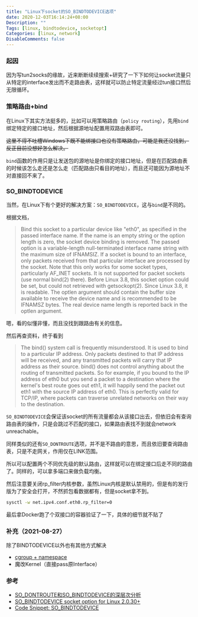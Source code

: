 ```yaml
---
title: "Linux下socket的SO_BINDTODEVICE选项"
date: 2020-12-03T16:14:24+08:00
Description: ""
Tags: [linux, bindtodevice, socketopt]
Categories: [linux, network]
DisableComments: false
---
```


### 起因

因为写tun2socks的缘故，近来断断续续搜索+研究了一下下如何让socket流量只从特定的interface发出而不走路由表，这样就可以防止特定流量经过tun接口然后无限循环。

### 策略路由+bind

在Linux下其实方法挺多的，比如可以用策略路由（`policy routing`），先用`bind`绑定特定的接口地址，然后根据源地址配置用双路由表即可。

~~这里不得不吐槽Windows下既不能绑接口也没有策略路由，可能是我还没找到，反正目前没想好怎么解决。~~

`bind`函数的作用只是让发送包的源地址是你绑定的接口地址，但是在匹配路由表的时候该怎么走还是怎么走（匹配路由只看目的地址），而且还可能因为源地址不对直接回不来了。

### SO_BINDTODEVICE

当然，在Linux下有个更好的解决方案：`SO_BINDTODEVICE`，这与`bind`是不同的。

根据文档，

> Bind this socket to a particular device like "eth0", as specified in the passed interface name. If the name is an empty string or the option length is zero, the socket device binding is removed. The passed option is a variable-length null-terminated interface name string with the maximum size of IFNAMSIZ. If a socket is bound to an interface, only packets received from that particular interface are processed by the socket. Note that this only works for some socket types, particularly AF_INET sockets. It is not supported for packet sockets (use normal bind(2) there).
> Before Linux 3.8, this socket option could be set, but could not retrieved with getsockopt(2). Since Linux 3.8, it is readable. The optlen argument should contain the buffer size available to receive the device name and is recommended to be IFNAMSZ bytes. The real device name length is reported back in the optlen argument.

嗯，看的似懂非懂，而且没找到跟路由有关的信息。

然后再查资料，终于看到

> The bind() system call is frequently misunderstood. It is used to bind to a particular IP address. Only packets destined to that IP address will be received, and any transmitted packets will carry that IP address as their source. bind() does not control anything about the routing of transmitted packets. So for example, if you bound to the IP address of eth0 but you send a packet to a destination where the kernel's best route goes out eth1, it will happily send the packet out eth1 with the source IP address of eth0. This is perfectly valid for TCP/IP, where packets can traverse unrelated networks on their way to the destination.

`SO_BINDTODEVICE`会保证该socket的所有流量都会从该接口出去，但依旧会有查询路由表的操作，只是会跳过不匹配的接口，如果路由表找不到就会network unreachable。

同样类似的还有`SO_DONTROUTE`选项，并不是不路由的意思，而且依旧要查询路由表，只是不走网关，作用仅在LINK范围。

所以可以配置两个不同优先级的默认路由，这样就可以在绑定接口后走不同的路由了。同样的，可以拿多端口来做负载均衡。

然后注意要关闭rp_filter内核参数，虽然Linux内核是默认禁用的，但是有的发行版为了安全会打开，不然抓包看数据都有，但是socket拿不到。

```sh
sysctl -w net.ipv4.conf.eth0.rp_filter=0
```

最后拿Docker跑了个双接口的容器验证了一下，具体的细节就不贴了

### 补充（2021-08-27）

除了BINDTODEVICE以外也有其他方式解决

- [cgroup + namespace](https://www.wireguard.com/netns/)
- 魔改Kernel（直接pass原Interface）

### 参考

- [SO_DONTROUTE和SO_BINDTODEVICE的深层次分析][1]
- [SO_BINDTODEVICE socket option for Linux 2.0.30+][2]
- [Code Snippet: SO_BINDTODEVICE][3]

[1]: https://blog.51cto.com/dog250/1271769
[2]: http://ftp.slackware-brasil.com.br/slackware-3.5/docs/linux-2.0.34/networking/so_bindtodevice.txt
[3]: https://codingrelic.geekhold.com/2009/10/code-snippet-sobindtodevice.html
